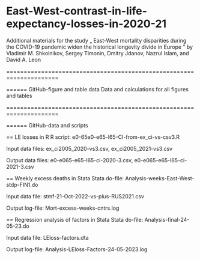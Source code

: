 # East-West-contrast-in-life-expectancy-losses-in-2020-21

Additional materials for the study „ East-West mortality disparities during the COVID-19 pandemic widen the historical longevity divide in Europe ” by Vladimir M. Shkolnikov, Sergey Timonin, Dmitry Jdanov, Nazrul Islam, and David A. Leon


=====================================================================

====== GitHub-figure and table data
Data and calculations for all figures and tables 


=====================================================================

====== GitHub-data and scripts

== LE losses in R
R script: e0-65e0-e65-l65-CI-from-ex_ci-vs-csv3.R

Input data files: ex_ci2005_2020-vs3.csv,  ex_ci2005_2021-vs3.csv

Output data files: e0-e065-e65-l65-ci-2020-3.csv,  e0-e065-e65-l65-ci-2021-3.csv

== Weekly excess deaths in Stata
Stata do-file: Analysis-weeks-East-West-stdp-FIN1.do

Input data file: stmf-21-Oct-2022-vs-plus-RUS2021.csv

Output log-file: Mort-excess-weeks-cntrs.log

== Regression analysis of factors in Stata
Stata do-file: Analysis-final-24-05-23.do

Input data file: LEloss-factors.dta

Output log-file: Analysis-LEloss-Factors-24-05-2023.log

